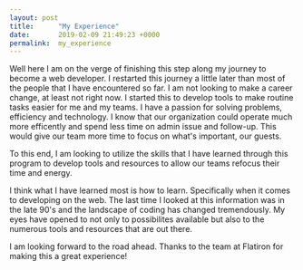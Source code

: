 ```yaml
---
layout: post
title:      "My Experience"
date:       2019-02-09 21:49:23 +0000
permalink:  my_experience
---
```



Well here I am on the verge of finishing this step along my journey to become a web developer. I restarted this journey a little later than most of the people that I have encountered so far. I am not looking to make a career change, at least not right now. I started this to develop tools to make routine tasks easier for me and my teams. I have a passion for solving problems, efficiency and technology. I know that our organization could operate much more efficently and spend less time on admin issue and follow-up. This would give our team more time to focus on what's important, our guests.

To this end, I am looking to utilize the skills that I have learned through this program to develop tools and resources to allow our teams refocus their time and energy. 

I think what I have learned most is how to learn. Specifically when it comes to developing on the web. The last time I looked at this information was in the late 90's and the landscape of coding has changed tremendously. My eyes have opened to not only to possibilites available but also to the numerous tools and resources that are out there. 

I am looking forward to the road ahead.  Thanks to the team at Flatiron for making this a great experience!






















